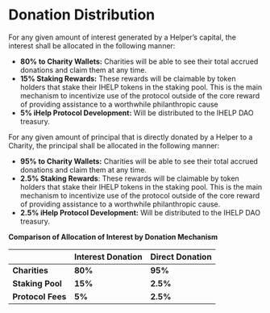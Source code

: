 # Donation Distribution

For any given amount of interest generated by a Helper’s capital, the interest shall be allocated in the following manner:

* **80% to Charity Wallets:** Charities will be able to see their total accrued donations and claim them at any time.&#x20;
* **15% Staking Rewards:** These rewards will be claimable by token holders that stake their IHELP tokens in the staking pool. This is the main mechanism to incentivize use of the protocol outside of the core reward of providing assistance to a worthwhile philanthropic cause
* **5% iHelp Protocol Development:** Will be distributed to the IHELP DAO treasury.

For any given amount of principal that is directly donated by a Helper to a Charity, the principal shall be allocated in the following manner:

* **95% to Charity Wallets:** Charities will be able to see their total accrued donations and claim them at any time.&#x20;
* **2.5% Staking Rewards**: These rewards will be claimable by token holders that stake their IHELP tokens in the staking pool. This is the main mechanism to incentivize use of the protocol outside of the core reward of providing assistance to a worthwhile philanthropic cause.
* **2.5% iHelp Protocol Development:** Will be distributed to the IHELP DAO treasury.&#x20;

**Comparison of Allocation of Interest by Donation Mechanism**

|                   | **Interest Donation** | **Direct Donation** |
| ----------------- | --------------------- | ------------------- |
| **Charities**     | **80%**               | **95%**             |
| **Staking Pool**  | **15%**               | **2.5%**            |
| **Protocol Fees** | **5%**                | **2.5%**            |

